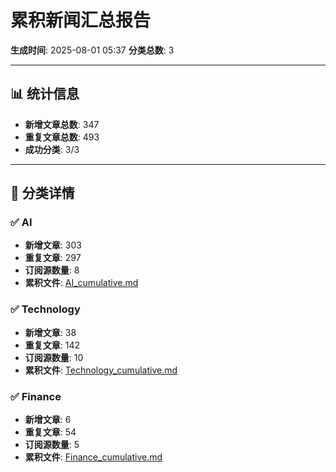 # 累积新闻汇总报告

**生成时间**: 2025-08-01 05:37
**分类总数**: 3

---

## 📊 统计信息

- **新增文章总数**: 347
- **重复文章总数**: 493
- **成功分类**: 3/3

---

## 📂 分类详情

### ✅ AI
- **新增文章**: 303
- **重复文章**: 297
- **订阅源数量**: 8
- **累积文件**: [AI_cumulative.md](./AI_cumulative.md)

### ✅ Technology
- **新增文章**: 38
- **重复文章**: 142
- **订阅源数量**: 10
- **累积文件**: [Technology_cumulative.md](./Technology_cumulative.md)

### ✅ Finance
- **新增文章**: 6
- **重复文章**: 54
- **订阅源数量**: 5
- **累积文件**: [Finance_cumulative.md](./Finance_cumulative.md)

